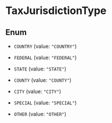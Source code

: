 

# TaxJurisdictionType

## Enum


* `COUNTRY` (value: `"COUNTRY"`)

* `FEDERAL` (value: `"FEDERAL"`)

* `STATE` (value: `"STATE"`)

* `COUNTY` (value: `"COUNTY"`)

* `CITY` (value: `"CITY"`)

* `SPECIAL` (value: `"SPECIAL"`)

* `OTHER` (value: `"OTHER"`)



